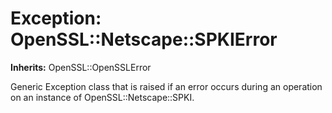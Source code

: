 # Exception: OpenSSL::Netscape::SPKIError
**Inherits:** OpenSSL::OpenSSLError
    

Generic Exception class that is raised if an error occurs during an operation
on an instance of OpenSSL::Netscape::SPKI.



